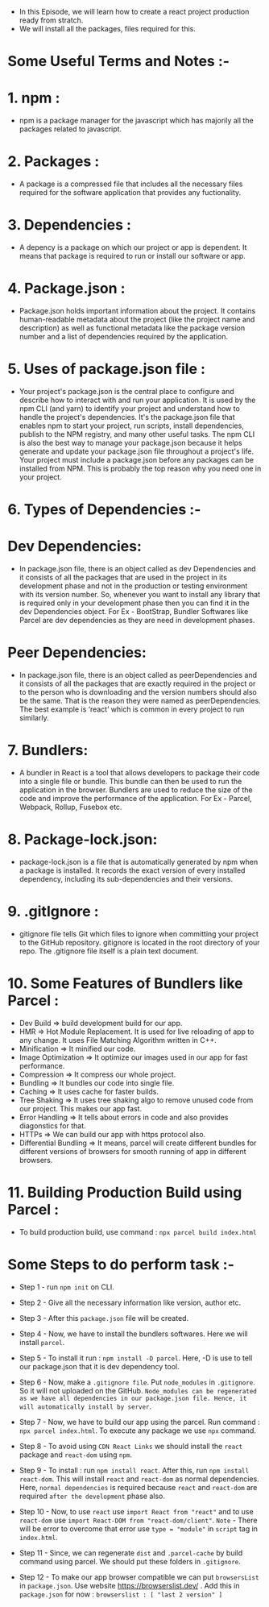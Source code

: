 - In this Episode, we will learn how to create a react project production ready from stratch.
- We will install all the packages, files required for this.
# Some Useful Terms and Notes :-

# 1. npm :
- npm is a package manager for the javascript which has majorily all the packages related to javascript.

# 2. Packages : 
- A package is a compressed file that includes all the necessary files required for the software application that provides any fuctionality.

# 3. Dependencies :
- A depency is a package on which our project or app is dependent. It means that package is required to run or install our software or app.

# 4. Package.json :
- Package.json holds important information about the project. It contains human-readable metadata about the project (like the project name and description) as well as functional metadata like the package version number and a list of dependencies required by the application.

# 5. Uses of package.json file :
- Your project's package.json is the central place to configure and describe how to interact with and run your application. It is used by the npm CLI (and yarn) to identify your project and understand how to handle the project's dependencies. It's the package.json file that enables npm to start your project, run scripts, install dependencies, publish to the NPM registry, and many other useful tasks. The npm CLI is also the best way to manage your package.json because it helps generate and update your package.json file throughout a project's life. Your project must include a package.json before any packages can be installed from NPM. This is probably the top reason why you need one in your project.

# 6. Types of Dependencies :- 

# Dev Dependencies: 
- In package.json file, there is an object called as dev Dependencies and it consists of all the packages that are used in the project in its development phase and not in the production or testing environment with its version number. So, whenever you want to install any library that is required only in your development phase then you can find it in the dev Dependencies object. For Ex - BootStrap, Bundler Softwares like Parcel are dev dependencies as they are need in development phases.

# Peer Dependencies: 
- In package.json file, there is an object called as peerDependencies and it consists of all the packages that are exactly required in the project or to the person who is downloading and the version numbers should also be the same. That is the reason they were named as peerDependencies. The best example is ‘react’ which is common in every project to run similarly.

# 7. Bundlers: 
- A bundler in React is a tool that allows developers to package their code into a single file or bundle. This bundle can then be used to run the application in the browser. Bundlers are used to reduce the size of the code and improve the performance of the application. For Ex - Parcel, Webpack, Rollup, Fusebox etc.

# 8. Package-lock.json: 
- package-lock.json is a file that is automatically generated by npm when a package is installed. It records the exact version of every installed dependency, including its sub-dependencies and their versions. 

# 9. .gitIgnore : 
 - gitignore file tells Git which files to ignore when committing your project to the GitHub repository. gitignore is located in the root directory of your repo. The .gitignore file itself is a plain text document.

 # 10. Some Features of Bundlers like Parcel :
 - Dev Build => build development build for our app.
 - HMR => Hot Module Replacement. It is used for live reloading of app to any change. It uses File Matching Algorithm written in C++.
 - Minification => It minified our code.
 - Image Optimization => It optimize our images used in our app for fast performance.
 - Compression => It compress our whole project.
 - Bundling => It bundles our code into single file.
 - Caching => It uses cache for faster builds.
 - Tree Shaking => It uses tree shaking algo to remove unused code from our project. This makes our app fast.
 - Error Handling => It tells about errors in code and also provides diagonstics for that.
 - HTTPs => We can build our app with https protocol also. 
 - Differential Bundling => It means, parcel will create different bundles for different versions of browsers for smooth running of app in different browsers.

 # 11. Building Production Build using Parcel :
- To build production build, use command : `npx parcel build index.html`


# Some Steps to do perform task :-
-    Step 1 - run `npm init` on CLI.

-    Step 2 - Give all the necessary information like version, author etc.

-    Step 3 - After this `package.json` file will be created.

-    Step 4 - Now, we have to install the bundlers softwares. Here we will install `parcel`.

-    Step 5 - To install it run : `npm install -D parcel`. Here, -D is use to tell our package.json that it is dev dependency tool.

-    Step 6 - Now, make a `.gitignore file`. Put `node_modules` in `.gitignore`. So it will not uploaded on the GitHub. `Node_modules can be regenerated as we have all dependencies in our package.json file. Hence, it will automatically install by server`.

-    Step 7 - Now, we have to build our app using the parcel. Run command : `npx parcel index.html`. To execute any package we use `npx` command.

-    Step 8 - To avoid using `CDN React Links` we should install the `react` package and `react-dom` using `npm`.

-    Step 9 - To install : run `npm install react`. After this, run `npm install react-dom`. This will install `react` and `react-dom` as normal dependencies. Here, `normal dependencies` is required because `react` and `react-dom` are required `after the development` phase also.

-   Step 10 - Now, to use `react` use `import React from "react"` and to use `react-dom` use `import React-DOM from "react-dom/client"`. `Note` - There will be error to overcome that error use `type = "module"` in `script` tag in `index.html`.

-   Step 11 - Since, we can regenerate `dist` and `.parcel-cache` by build command using parcel. We should put these folders in `.gitignore`.

-   Step 12 - To make our app browser compatible we can put `browsersList` in `package.json`. Use website https://browserslist.dev/ . Add this in `package.json` for now : ` browserslist : [ "last 2 version" ] `